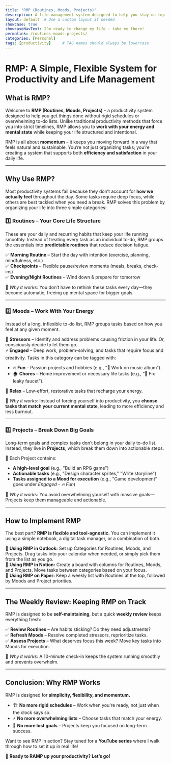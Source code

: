 ```yaml
---
title: "RMP (Routines, Moods, Projects)"
description: A life management system designed to help you stay on top of routine tasks while achieving your higher level life goals.
layout: default  # Use a custom layout if needed
showcase: true
showcaseNavText: I'm ready to change my life - take me there!
permalink: /routines-moods-projects/
categories: [Personal]
tags: [productivity]     # TAG names should always be lowercase
---
```


# **RMP: A Simple, Flexible System for Productivity and Life Management**

## **What is RMP?**

Welcome to **RMP (Routines, Moods, Projects)** – a productivity system designed to help you get things done without rigid schedules or overwhelming to-do lists. Unlike traditional productivity methods that force you into strict timelines, RMP allows you to **work with your energy and mental state** while keeping your life structured and intentional.

RMP is all about **momentum** – it keeps you moving forward in a way that feels natural and sustainable. You’re not just organizing tasks; you’re creating a system that supports both **efficiency and satisfaction** in your daily life.

---

## **Why Use RMP?**

Most productivity systems fail because they don’t account for **how we actually feel** throughout the day. Some tasks require deep focus, while others are best tackled when you need a break. RMP solves this problem by organizing your life into three simple categories:

### **1️⃣ Routines – Your Core Life Structure**
These are your daily and recurring habits that keep your life running smoothly. Instead of treating every task as an individual to-do, RMP groups the essentials into **predictable routines** that reduce decision fatigue.

✅ **Morning Routine** – Start the day with intention (exercise, planning, mindfulness, etc.)  
✅ **Checkpoints** – Flexible pause/review moments (meals, breaks, check-ins)  
✅ **Evening/Night Routines** – Wind down & prepare for tomorrow  

📌 *Why it works:* You don’t have to rethink these tasks every day—they become automatic, freeing up mental space for bigger goals.

---

### **2️⃣ Moods – Work With Your Energy**
Instead of a long, inflexible to-do list, RMP groups tasks based on how you feel at any given moment.

🛑 **Stressors** – Identify and address problems causing friction in your life. Or, consciously decide to let them go.  
⚡ **Engaged** – Deep work, problem-solving, and tasks that require focus and creativity. Tasks in this category can be tagged with:
   - 🔥 **Fun** – Passion projects and hobbies (e.g., “🎸 Work on music album”).  
   - 🏠 **Chores** – Home improvement or necessary life tasks (e.g., “🔧 Fix leaky faucet”).  
  
🌿 **Relax** – Low-effort, restorative tasks that recharge your energy.  

📌 *Why it works:* Instead of forcing yourself into productivity, you **choose tasks that match your current mental state**, leading to more efficiency and less burnout.

---

### **3️⃣ Projects – Break Down Big Goals**
Long-term goals and complex tasks don’t belong in your daily to-do list. Instead, they live in **Projects**, which break them down into actionable steps.

📂 Each Project contains:
- **A high-level goal** (e.g., "Build an RPG game")
- **Actionable tasks** (e.g., "Design character sprites," "Write storyline")
- **Tasks assigned to a Mood for execution** (e.g., "Game development" goes under *Engaged - 🔥 Fun*)

📌 *Why it works:* You avoid overwhelming yourself with massive goals—Projects keep them manageable and actionable.

---

## **How to Implement RMP**

The best part? **RMP is flexible and tool-agnostic.** You can implement it using a simple notebook, a digital task manager, or a combination of both.

🔹 **Using RMP in Outlook:** Set up Categories for Routines, Moods, and Projects. Drag tasks into your calendar when needed, or simply pick them from the list as you go.  
🔹 **Using RMP in Notion:** Create a board with columns for Routines, Moods, and Projects. Move tasks between categories based on your focus.  
🔹 **Using RMP on Paper:** Keep a weekly list with Routines at the top, followed by Moods and Project priorities.

---

## **The Weekly Review: Keeping RMP on Track**

RMP is designed to be **self-maintaining**, but a quick **weekly review** keeps everything fresh:

✅ **Review Routines** – Are habits sticking? Do they need adjustments?  
✅ **Refresh Moods** – Resolve completed stressors, reprioritize tasks.  
✅ **Assess Projects** – What deserves focus this week? Move key tasks into Moods for execution.

📌 *Why it works:* A 10-minute check-in keeps the system running smoothly and prevents overwhelm.

---

## **Conclusion: Why RMP Works**

RMP is designed for **simplicity, flexibility, and momentum.**

- 🏗 **No more rigid schedules** – Work when you're ready, not just when the clock says so.  
- ⚡ **No more overwhelming lists** – Choose tasks that match your energy.  
- 🎯 **No more lost goals** – Projects keep you focused on long-term success.  

Want to see RMP in action? Stay tuned for a **YouTube series** where I walk through how to set it up in real life!

🚀 **Ready to RAMP up your productivity? Let’s go!**

